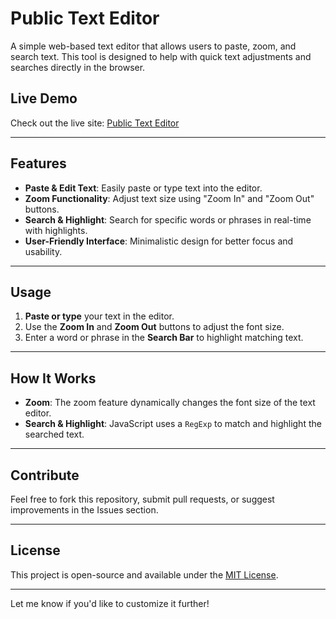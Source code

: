 
# Public Text Editor

A simple web-based text editor that allows users to paste, zoom, and search text. This tool is designed to help with quick text adjustments and searches directly in the browser.  

## **Live Demo**  
Check out the live site: [Public Text Editor](https://akatriggered.github.io/public-text-editor/)

---

## **Features**
- **Paste & Edit Text**: Easily paste or type text into the editor.
- **Zoom Functionality**: Adjust text size using "Zoom In" and "Zoom Out" buttons.
- **Search & Highlight**: Search for specific words or phrases in real-time with highlights.
- **User-Friendly Interface**: Minimalistic design for better focus and usability.

---

## **Usage**
1. **Paste or type** your text in the editor.
2. Use the **Zoom In** and **Zoom Out** buttons to adjust the font size.
3. Enter a word or phrase in the **Search Bar** to highlight matching text.

---

## **How It Works**
- **Zoom**: The zoom feature dynamically changes the font size of the text editor.
- **Search & Highlight**: JavaScript uses a `RegExp` to match and highlight the searched text.

---

## **Contribute**
Feel free to fork this repository, submit pull requests, or suggest improvements in the Issues section.

---

## **License**
This project is open-source and available under the [MIT License](LICENSE).

---

Let me know if you'd like to customize it further!
